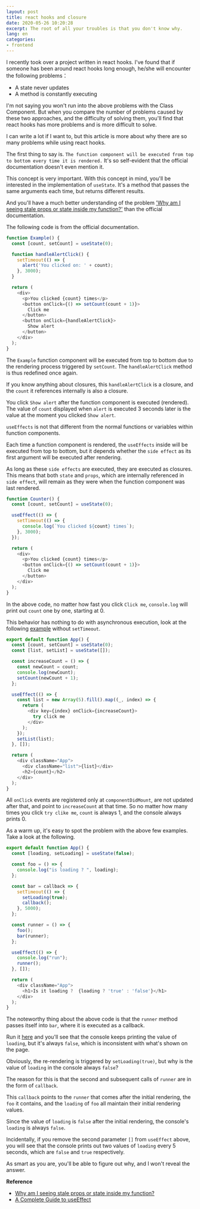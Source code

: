 ```yaml
---
layout: post
title: react hooks and closure
date: 2020-05-26 10:20:28
excerpt: The root of all your troubles is that you don't know why.
lang: en
categories: 
- frontend
---
```


I recently took over a project written in react hooks. I've found that if someone has been around react hooks long enough, he/she will encounter the following problems：

- A state never updates
- A method is constantly executing

I'm not saying you won't run into the above problems with the Class Component. But when you compare the number of problems caused by these two approaches, and the difficulty of solving them, you'll find that react hooks has more problems and is more difficult to solve.

I can write a lot if I want to, but this article is more about why there are so many problems while using react hooks.

The first thing to say is. `The function component will be executed from top to bottom every time it is rendered.` It's so self-evident that the official documentation doesn't even mention it.

This concept is very important. With this concept in mind, you'll be interested in the implementation of `useState`. It's a method that passes the same arguments each time, but returns different results. 

And you'll have a much better understanding of the problem ['Why am I seeing stale props or state inside my function?'][1] than the official documentation.

The following code is from the official documentation.

```javascript
function Example() {
  const [count, setCount] = useState(0);

  function handleAlertClick() {
    setTimeout(() => {
      alert('You clicked on: ' + count);
    }, 3000);
  }

  return (
    <div>
      <p>You clicked {count} times</p>
      <button onClick={() => setCount(count + 1)}>
        Click me
      </button>
      <button onClick={handleAlertClick}>
        Show alert
      </button>
    </div>
  );
}
```

The `Example` function component will be executed from top to bottom due to the rendering process triggered by `setCount`. The `handleAlertClick` method is thus redefined once again.

If you know anything about closures, this `handleAlertClick` is a closure, and the `count` it references internally is also a closure.

You click `Show alert` after the function component is executed (rendered). The value of `count` displayed when `alert` is executed 3 seconds later is the value at the moment you clicked `Show alert`.

`useEffects` is not that different from the normal functions or variables within function components.

Each time a function component is rendered, the `useEffects` inside will be executed from top to bottom, but it depends whether the `side effect` as its first argument will be executed after rendering.

As long as these `side effects` are executed, they are executed as closures. This means that both `state` and `props`, which are internally referenced in `side effect`, will remain as they were when the function component was last rendered.

```javascript
function Counter() {
  const [count, setCount] = useState(0);

  useEffect(() => {
    setTimeout(() => {
      console.log(`You clicked ${count} times`);
    }, 3000);
  });

  return (
    <div>
      <p>You clicked {count} times</p>
      <button onClick={() => setCount(count + 1)}>
        Click me
      </button>
    </div>
  );
}
```

In the above code, no matter how fast you click `Click me`, `console.log` will print out `count` one by one, starting at 0.

This behavior has nothing to do with asynchronous execution, look at the following [example][2] without `setTimeout`.

```javascript
export default function App() {
  const [count, setCount] = useState(0);
  const [list, setList] = useState([]);

  const increaseCount = () => {
    const newCount = count;
    console.log(newCount);
    setCount(newCount + 1);
  };

  useEffect(() => {
    const list = new Array(5).fill().map((_, index) => {
      return (
        <div key={index} onClick={increaseCount}>
          try click me
        </div>
      );
    });
    setList(list);
  }, []);

  return (
    <div className="App">
      <div className="list">{list}</div>
      <h2>{count}</h2>
    </div>
  );
}
```

All `onClick` events are registered only at `componentDidMount`, are not updated after that, and point to `increaseCount` at that time. So no matter how many times you click `try clike me`, `count` is always 1, and the console always prints 0.

As a warm up, it's easy to spot the problem with the above few examples. Take a look at the following.

```javascript
export default function App() {
  const [loading, setLoading] = useState(false);

  const foo = () => {
    console.log("is loading ? ", loading);
  };

  const bar = callback => {
    setTimeout(() => {
      setLoading(true);
      callback();
    }, 5000);
  };

  const runner = () => {
    foo();
    bar(runner);
  };

  useEffect(() => {
    console.log("run");
    runner();
  }, []);

  return (
    <div className="App">
      <h1>Is it loading ?  {loading ? 'true' : 'false'}</h1>
    </div>
  );
}
```

The noteworthy thing about the above code is that the `runner` method passes itself into `bar`, where it is executed as a callback.

Run it [here][3] and you'll see that the console keeps printing the value of `loading`, but it's always `false`, which is inconsistent with what's shown on the page.

Obviously, the re-rendering is triggered by `setLoading(true)`, but why is the value of `loading` in the console always `false`?

The reason for this is that the second and subsequent calls of `runner` are in the form of `callback`.

This `callback` points to the `runner` that comes after the initial rendering, the `foo` it contains, and the `loading` of `foo` all maintain their initial rendering values.

Since the value of `loading` is `false` after the initial rendering, the console's `loading` is always `false`.

Incidentally, if you remove the second parameter `[]` from `useEffect` above, you will see that the console prints out two values of `loading` every 5 seconds, which are `false` and `true` respectively.

As smart as you are, you'll be able to figure out why, and I won't reveal the answer.


**Reference**

- [Why am I seeing stale props or state inside my function?][1]
- [A Complete Guide to useEffect](https://overreacted.io/a-complete-guide-to-useeffect/)


[1]:https://reactjs.org/docs/hooks-faq.html#why-am-i-seeing-stale-props-or-state-inside-my-function
[2]:https://codesandbox.io/s/affectionate-mountain-uh4k6?file=/src/App.js:76-656
[3]:https://codesandbox.io/s/gifted-matsumoto-56jxw?file=/src/App.js:485-578